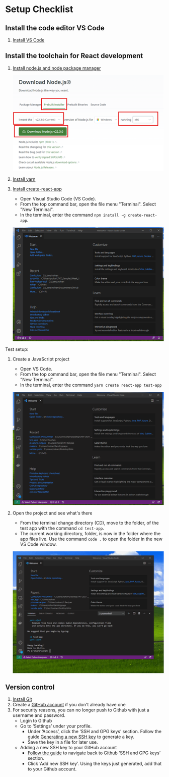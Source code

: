 # Setup Checklist

## Install the code editor VS Code

1. [Install VS Code](https://code.visualstudio.com/)

## Install the toolchain for React development

1. [Install node.js and node package manager](https://nodejs.org/en/download/)
   
     ![Installing Node](Download-Node.png)
2. [Install yarn](https://legacy.yarnpkg.com/en/)
3. [Install create-react-app](https://create-react-app.dev/docs/adding-typescript/)
    * Open Visual Studio Code (VS Code).
    * From the top command bar, open the file menu "Terminal". Select "New Terminal".
    * In the terminal, enter the command `npm install -g create-react-app`.

    ![Installing create-react-app](InstallCreateReactAppSmall.gif)

Test setup:

1. Create a JavaScript project
    * Open VS Code.
    * From the top command bar, open the file menu "Terminal". Select "New Terminal".
    * In the terminal, enter the command `yarn create react-app test-app`

    ![Testing create React app](CreateReactAppTestSmall.gif)
2.  Open the project and see what's there
    * From the terminal change directory (CD), move to the folder, of the test app with the command `cd test-app`.
    * The current working directory, folder, is now in the folder where the app files live. Use the command `code .` to open the folder in the new VS Code window.

    ![Opening React app](OpenCreateReactAppSmall.gif)

## Version control

1. [Install Git](https://git-scm.com/downloads)
2. Create a [GitHub account](http://github.com/join) if you don't already have one
3. For security reasons, you can no longer push to Github with just a username and password.
   - Login to Github
   - Go to ‘Settings’ under your profile.
        - Under ‘Access’, click the ‘SSH and GPG keys’ section. Follow the guide [Generating a new SSH key](https://docs.github.com/en/authentication/connecting-to-github-with-ssh/generating-a-new-ssh-key-and-adding-it-to-the-ssh-agent) to generate a key.
        - Save the key in a file for later use.
    - Adding a new SSH key to your GitHub account
      - [Follow the guide](https://docs.github.com/en/authentication/connecting-to-github-with-ssh/adding-a-new-ssh-key-to-your-github-account) to navigate back to Github ‘SSH and GPG keys’ section.
      -  Click ‘Add new SSH key’. Using the keys just generated, add that to your Github account.
